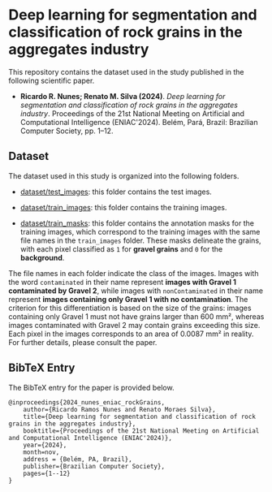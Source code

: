 # Deep learning for segmentation and classification of rock grains in the aggregates industry

This repository contains the dataset used in the study published in the following scientific paper.

- **Ricardo R. Nunes; Renato M. Silva (2024)**. *Deep learning for segmentation and classification of rock grains in the aggregates industry*. Proceedings of the 21st National Meeting on Artificial and Computational Intelligence (ENIAC'2024). Belém, Pará, Brazil: Brazilian Computer Society, pp. 1–12.

## Dataset

The dataset used in this study is organized into the following folders. 

- [dataset/test_images](./dataset/test_images): this folder contains the test images.

- [dataset/train_images](./dataset/train_images): this folder contains the training images.

- [dataset/train_masks](./dataset/train_masks): this folder contains the annotation masks for the training images, which correspond to the training images with the same file names in the `train_images` folder. These masks delineate the grains, with each pixel classified as `1` for **gravel grains** and `0` for the **background**.

The file names in each folder indicate the class of the images. Images with the word `contaminated` in their name represent **images with Gravel 1 contaminated by Gravel 2**, while images with `nonContaminated` in their name represent **images containing only Gravel 1 with no contamination**. The criterion for this differentiation is based on the size of the grains: images containing only Gravel 1 must not have grains larger than 600 mm², whereas images contaminated with Gravel 2 may contain grains exceeding this size. Each pixel in the images corresponds to an area of 0.0087 mm² in reality. For further details, please consult the paper. 
  
## BibTeX Entry

The BibTeX entry for the paper is provided below.

```
@inproceedings{2024_nunes_eniac_rockGrains,
	author={Ricardo Ramos Nunes and Renato Moraes Silva},
	title={Deep learning for segmentation and classification of rock grains in the aggregates industry},
	booktitle={Proceedings of the 21st National Meeting on Artificial and Computational Intelligence (ENIAC'2024)}, 
	year={2024},
	month=nov,
	address = {Belém, PA, Brazil},
	publisher={Brazilian Computer Society},
	pages={1--12}
}
```






